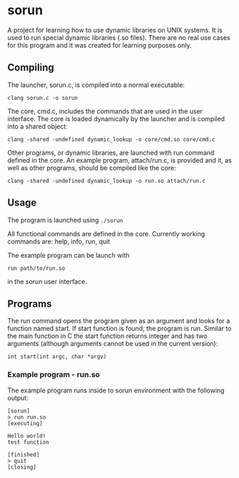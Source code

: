 # sorun
A project for learning how to use dynamic libraries on UNIX systems. It is used to run special dynamic libraries (.so files).
There are no real use cases for this program and it was created for learning purposes only.

## Compiling
The launcher, sorun.c, is compiled into a normal executable:
```
clang sorun.c -o sorun
```
The core, cmd.c, includes the commands that are used in the user interface. The core is loaded dynamically by the launcher and is compiled into a shared object:
```
clang -shared -undefined dynamic_lookup -o core/cmd.so core/cmd.c
```

Other programs, or dynamic libraries, are launched with run command defined in the core. An example program, attach/run.c, is provided and it, as well as other programs, should be compiled like the core:
```
clang -shared -undefined dynamic_lookup -o run.so attach/run.c
```

## Usage
The program is launched using ```./sorun```

All functional commands are defined in the core.
Currently working commands are: help, info, run, quit

The example program can be launch with
```
run path/to/run.so
```
in the sorun user interface.

## Programs
The run command opens the program given as an argument and looks for a function named start. If start function is found, the program is run.
Similar to the main function in C the start function returns integer and has two arguments (although arguments cannot be used in the current version):
```
int start(int argc, char *argv)
```

### Example program - run.so
The example program runs inside to sorun environment with the following output:
```
[sorun]
> run run.so
[executing]

Hello world!
test function

[finished]
> quit
[closing]
```
